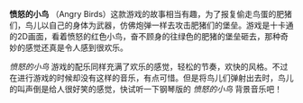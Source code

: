 

**愤怒的小鸟** （Angry
Birds）这款游戏的故事相当有趣，为了报复偷走鸟蛋的肥猪们，鸟儿以自己的身体为武器，仿佛炮弹一样去攻击肥猪们的堡垒。游戏是十卡通的2D画面，看着愤怒的红色小鸟，奋不顾身的往绿色的肥猪的堡垒砸去，那种奇妙的感觉还真是令人感到很欢乐。  
  
_愤怒的小鸟_
游戏的配乐同样充满了欢乐的感觉，轻松的节奏，欢快的风格。不过在进行游戏的时候却没有这样的音乐，有点可惜。但是将鸟儿们弹射出去时，鸟儿的叫声倒是给人很好笑的感觉，快试听一下钢琴版的
_愤怒的小鸟_ 背景音乐吧！

